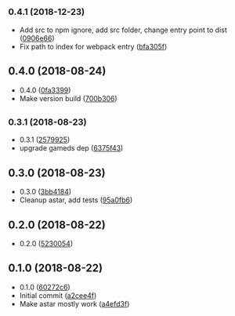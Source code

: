 ## <small>0.4.1 (2018-12-23)</small>

* Add src to npm ignore, add src folder, change entry point to dist ([0906e66](https://github.com/vantreeseba/gamealgo/commit/0906e66))
* Fix path to index for webpack entry ([bfa305f](https://github.com/vantreeseba/gamealgo/commit/bfa305f))



## 0.4.0 (2018-08-24)

* 0.4.0 ([0fa3399](https://github.com/vantreeseba/gamealgo/commit/0fa3399))
* Make version build ([700b306](https://github.com/vantreeseba/gamealgo/commit/700b306))



## <small>0.3.1 (2018-08-23)</small>

* 0.3.1 ([2579925](https://github.com/vantreeseba/gamealgo/commit/2579925))
* upgrade gameds dep ([6375f43](https://github.com/vantreeseba/gamealgo/commit/6375f43))



## 0.3.0 (2018-08-23)

* 0.3.0 ([3bb4184](https://github.com/vantreeseba/gamealgo/commit/3bb4184))
* Cleanup astar, add tests ([95a0fb6](https://github.com/vantreeseba/gamealgo/commit/95a0fb6))



## 0.2.0 (2018-08-22)

* 0.2.0 ([5230054](https://github.com/vantreeseba/gamealgo/commit/5230054))



## 0.1.0 (2018-08-22)

* 0.1.0 ([60272c6](https://github.com/vantreeseba/gamealgo/commit/60272c6))
* Initial commit ([a2cee4f](https://github.com/vantreeseba/gamealgo/commit/a2cee4f))
* Make astar mostly work ([a4efd3f](https://github.com/vantreeseba/gamealgo/commit/a4efd3f))



